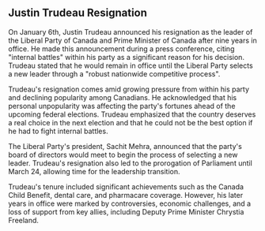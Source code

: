 ## Justin Trudeau Resignation

On January 6th, Justin Trudeau announced his resignation as the leader of the Liberal Party of Canada and Prime Minister of Canada after nine years in office. He made this announcement during a press conference, citing "internal battles" within his party as a significant reason for his decision. Trudeau stated that he would remain in office until the Liberal Party selects a new leader through a "robust nationwide competitive process".

Trudeau's resignation comes amid growing pressure from within his party and declining popularity among Canadians. He acknowledged that his personal unpopularity was affecting the party's fortunes ahead of the upcoming federal elections. Trudeau emphasized that the country deserves a real choice in the next election and that he could not be the best option if he had to fight internal battles.

The Liberal Party's president, Sachit Mehra, announced that the party's board of directors would meet to begin the process of selecting a new leader. Trudeau's resignation also led to the prorogation of Parliament until March 24, allowing time for the leadership transition.

Trudeau's tenure included significant achievements such as the Canada Child Benefit, dental care, and pharmacare coverage. However, his later years in office were marked by controversies, economic challenges, and a loss of support from key allies, including Deputy Prime Minister Chrystia Freeland.
